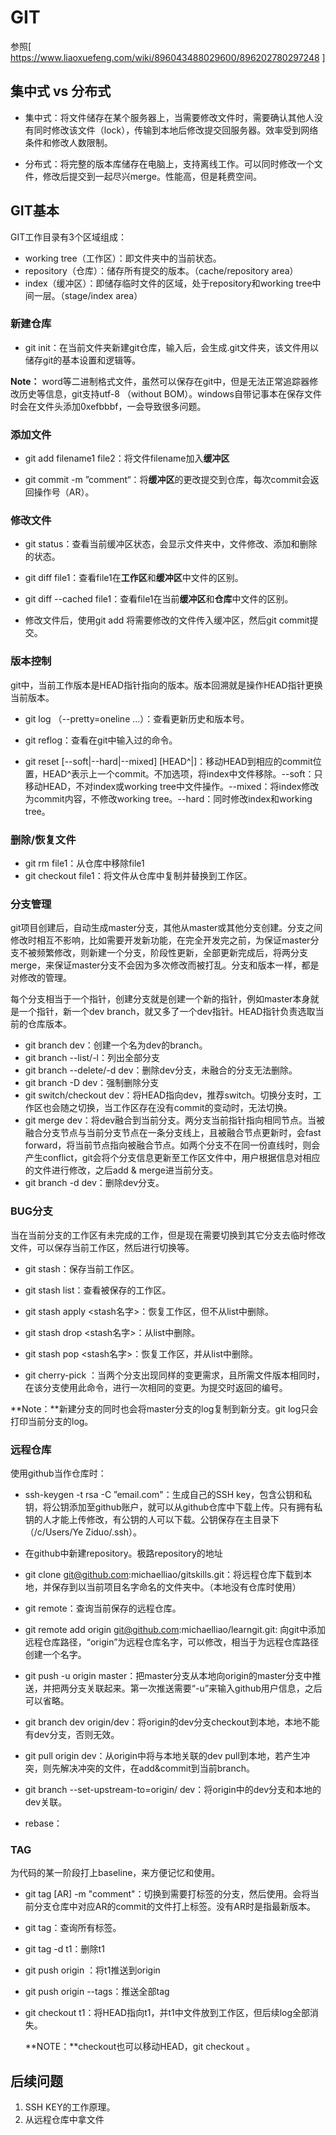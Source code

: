 # GIT

参照[ https://www.liaoxuefeng.com/wiki/896043488029600/896202780297248 ]

## 集中式 vs 分布式

* 集中式：将文件储存在某个服务器上，当需要修改文件时，需要确认其他人没有同时修改该文件（lock），传输到本地后修改提交回服务器。效率受到网络条件和修改人数限制。

* 分布式：将完整的版本库储存在电脑上，支持离线工作。可以同时修改一个文件，修改后提交到一起尽兴merge。性能高，但是耗费空间。

## GIT基本

GIT工作目录有3个区域组成：

* working tree（工作区）：即文件夹中的当前状态。
* repository（仓库）：储存所有提交的版本。（cache/repository area）
* index（缓冲区）：即储存临时文件的区域，处于repository和working tree中间一层。（stage/index area）

### 新建仓库

* git init：在当前文件夹新建git仓库，输入后，会生成.git文件夹，该文件用以储存git的基本设置和逻辑等。

**Note：** word等二进制格式文件，虽然可以保存在git中，但是无法正常追踪器修改历史等信息，git支持utf-8 （without BOM）。windows自带记事本在保存文件时会在文件头添加0xefbbbf，一会导致很多问题。

### 添加文件

* git add filename1 file2：将文件filename加入**缓冲区**

* git commit -m ”comment“：将**缓冲区**的更改提交到仓库，每次commit会返回操作号（AR）。

### 修改文件

* git status：查看当前缓冲区状态，会显示文件夹中，文件修改、添加和删除的状态。

* git diff file1：查看file1在**工作区**和**缓冲区**中文件的区别。

* git diff --cached file1：查看file1在当前**缓冲区**和**仓库**中文件的区别。

* 修改文件后，使用git add 将需要修改的文件传入缓冲区，然后git commit提交。

### 版本控制

git中，当前工作版本是HEAD指针指向的版本。版本回溯就是操作HEAD指针更换当前版本。

* git log （--pretty=oneline ...）：查看更新历史和版本号。

* git reflog：查看在git中输入过的命令。
* git reset [--soft|--hard|--mixed] [HEAD\^|<commit>]：移动HEAD到相应的commit位置，HEAD\^表示上一个commit。不加选项，将index中文件移除。--soft：只移动HEAD，不对index或working tree中文件操作。--mixed：将index修改为commit内容，不修改working tree。--hard：同时修改index和working tree。

### 删除/恢复文件

* git rm file1：从仓库中移除file1
* git checkout file1：将文件从仓库中复制并替换到工作区。

### 分支管理

git项目创建后，自动生成master分支，其他从master或其他分支创建。分支之间修改时相互不影响，比如需要开发新功能，在完全开发完之前，为保证master分支不被频繁修改，则新建一个分支，阶段性更新，全部更新完成后，将两分支merge，来保证master分支不会因为多次修改而被打乱。分支和版本一样，都是对修改的管理。

每个分支相当于一个指针，创建分支就是创建一个新的指针，例如master本身就是一个指针，新一个dev branch，就又多了一个dev指针。HEAD指针负责选取当前的仓库版本。

* git branch dev：创建一个名为dev的branch。
* git branch --list/-l：列出全部分支
* git branch --delete/-d dev：删除dev分支，未融合的分支无法删除。
* git branch -D dev：强制删除分支
* git switch/checkout dev：将HEAD指向dev，推荐switch。切换分支时，工作区也会随之切换，当工作区存在没有commit的变动时，无法切换。
* git merge dev：将dev融合到当前分支。两分支当前指针指向相同节点。当被融合分支节点与当前分支节点在一条分支线上，且被融合节点更新时，会fast forward，将当前节点指向被融合节点。如两个分支不在同一份直线时，则会产生conflict，git会将个分支信息更新至工作区文件中，用户根据信息对相应的文件进行修改，之后add & merge进当前分支。
* git branch -d dev：删除dev分支。

### BUG分支

当在当前分支的工作区有未完成的工作，但是现在需要切换到其它分支去临时修改文件，可以保存当前工作区，然后进行切换等。

* git stash：保存当前工作区。
* git stash list：查看被保存的工作区。
* git stash apply <stash名字>：恢复工作区，但不从list中删除。
* git stash drop <stash名字>：从list中删除。
* git stash pop <stash名字>：恢复工作区，并从list中删除。

* git cherry-pick <AR>：当两个分支出现同样的变更需求，且所需文件版本相同时，在该分支使用此命令，进行一次相同的变更。<AR>为提交时返回的编号。

**Note：**新建分支的同时也会将master分支的log复制到新分支。git log只会打印当前分支的log。


### 远程仓库

使用github当作仓库时：

* ssh-keygen -t rsa -C ”email.com"：生成自己的SSH key，包含公钥和私钥，将公钥添加至github账户，就可以从github仓库中下载上传。只有拥有私钥的人才能上传修改，有公钥的人可以下载。公钥保存在主目录下（/c/Users/Ye Ziduo/.ssh）。
* 在github中新建repository。极路repository的地址
* git clone git@github.com:michaelliao/gitskills.git：将远程仓库下载到本地，并保存到以当前项目名字命名的文件夹中。（本地没有仓库时使用）
* git remote：查询当前保存的远程仓库。
* git remote add origin git@github.com:michaelliao/learngit.git: 向git中添加远程仓库路径，“origin”为远程仓库名字，可以修改，相当于为远程仓库路径创建一个名字。
* git push -u origin master：把master分支从本地向origin的master分支中推送，并把两分支关联起来。第一次推送需要“-u”来输入github用户信息，之后可以省略。
* git branch dev origin/dev：将origin的dev分支checkout到本地，本地不能有dev分支，否则无效。
* git pull origin dev：从origin中将与本地关联的dev pull到本地，若产生冲突，则先解决冲突的文件，在add&commit到当前branch。
*  git branch --set-upstream-to=origin/<branch> dev：将origin中的dev分支和本地的dev关联。

* rebase：

### TAG

为代码的某一阶段打上baseline，来方便记忆和使用。

* git tag <tagname> [AR] -m "comment"：切换到需要打标签的分支，然后使用。会将当前分支仓库中对应AR的commit的文件打上标签。没有AR时是指最新版本。

* git tag：查询所有标签。

* git tag -d t1：删除t1

* git push origin <tagname>：将t1推送到origin

* git push origin --tags：推送全部tag

* git checkout t1：将HEAD指向t1，并t1中文件放到工作区，但后续log全部消失。

  **NOTE：**checkout也可以移动HEAD，git checkout <id>。

## 后续问题

1. SSH KEY的工作原理。
2. 从远程仓库中拿文件

